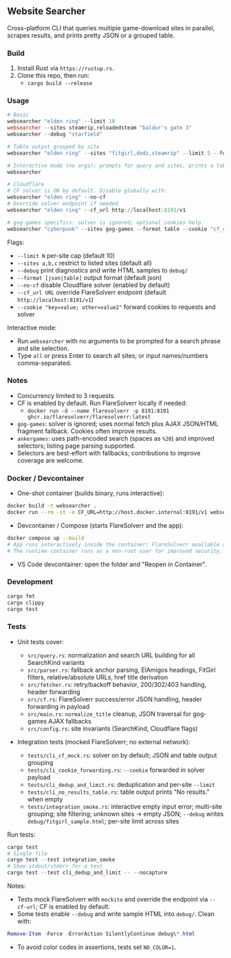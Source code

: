 ## Website Searcher

Cross-platform CLI that queries multiple game-download sites in parallel, scrapes results, and prints pretty JSON or a grouped table.

### Build

1. Install Rust via `https://rustup.rs`.
2. Clone this repo, then run:
   - `cargo build --release`

### Usage

```powershell
# Basic
websearcher "elden ring" --limit 10
websearcher --sites steamrip,reloadedsteam "baldur's gate 3"
websearcher --debug "starfield"

# Table output grouped by site
websearcher "elden ring" --sites "fitgirl,dodi,steamrip" --limit 5 --format table

# Interactive mode (no args): prompts for query and sites, prints a table
websearcher

# Cloudflare
# CF solver is ON by default. Disable globally with:
websearcher "elden ring" --no-cf
# Override solver endpoint if needed
websearcher "elden ring" --cf_url http://localhost:8191/v1

# gog-games specifics: solver is ignored; optional cookies help
websearcher "cyberpunk" --sites gog-games --format table --cookie "cf_clearance=...; gog_games_download_free_gog_pc_games_session=...; XSRF-TOKEN=..."
```

Flags:
- `--limit N` per-site cap (default 10)
- `--sites a,b,c` restrict to listed sites (default all)
- `--debug` print diagnostics and write HTML samples to `debug/`
- `--format [json|table]` output format (default json)
 - `--no-cf` disable Cloudflare solver (enabled by default)
 - `--cf_url URL` override FlareSolverr endpoint (default `http://localhost:8191/v1`)
 - `--cookie "key=value; other=value2"` forward cookies to requests and solver

Interactive mode:
- Run `websearcher` with no arguments to be prompted for a search phrase and site selection.
- Type `all` or press Enter to search all sites; or input names/numbers comma-separated.

### Notes

- Concurrency limited to 3 requests.
- CF is enabled by default. Run FlareSolverr locally if needed:
  - `docker run -d --name flaresolverr -p 8191:8191 ghcr.io/flaresolverr/flaresolverr:latest`
- `gog-games`: solver is ignored; uses normal fetch plus AJAX JSON/HTML fragment fallback. Cookies often improve results.
- `ankergames`: uses path-encoded search (spaces as `%20`) and improved selectors; listing page parsing supported.
- Selectors are best-effort with fallbacks; contributions to improve coverage are welcome.

### Docker / Devcontainer

- One-shot container (builds binary, runs interactive):
```bash
docker build -t websearcher .
docker run --rm -it -e CF_URL=http://host.docker.internal:8191/v1 websearcher
```

- Devcontainer / Compose (starts FlareSolverr and the app):
```bash
docker compose up --build
# App runs interactively inside the container; FlareSolverr available at http://flaresolverr:8191/v1
# The runtime container runs as a non-root user for improved security.
```

- VS Code devcontainer: open the folder and "Reopen in Container".

### Development

```powershell
cargo fmt
cargo clippy
cargo test
```

### Tests

- Unit tests cover:
  - `src/query.rs`: normalization and search URL building for all SearchKind variants
  - `src/parser.rs`: fallback anchor parsing, ElAmigos headings, FitGirl filters, relative/absolute URLs, href title derivation
  - `src/fetcher.rs`: retry/backoff behavior, 200/302/403 handling, header forwarding
  - `src/cf.rs`: FlareSolverr success/error JSON handling, header forwarding in payload
  - `src/main.rs`: `normalize_title` cleanup, JSON traversal for gog-games AJAX fallbacks
  - `src/config.rs`: site invariants (SearchKind, Cloudflare flags)

- Integration tests (mocked FlareSolverr; no external network):
  - `tests/cli_cf_mock.rs`: solver on by default; JSON and table output grouping
  - `tests/cli_cookie_forwarding.rs`: `--cookie` forwarded in solver payload
  - `tests/cli_dedup_and_limit.rs`: deduplication and per-site `--limit`
  - `tests/cli_no_results_table.rs`: table output prints "No results." when empty
  - `tests/integration_smoke.rs`: interactive empty input error; multi-site grouping; site filtering; unknown sites → empty JSON; `--debug` writes `debug/fitgirl_sample.html`; per-site limit across sites

Run tests:
```powershell
cargo test
# Single file
cargo test --test integration_smoke
# Show stdout/stderr for a test
cargo test --test cli_dedup_and_limit -- --nocapture
```

Notes:
- Tests mock FlareSolverr with `mockito` and override the endpoint via `--cf-url`; CF is enabled by default.
- Some tests enable `--debug` and write sample HTML into `debug/`. Clean with:
```powershell
Remove-Item -Force -ErrorAction SilentlyContinue debug\*.html
```
- To avoid color codes in assertions, tests set `NO_COLOR=1`.


